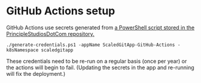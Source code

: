 # GitHub Actions setup

GitHub Actions use secrets  generated from [a PowerShell script stored in the
PrincipleStudiosDotCom repository.][gen-credentials]

	./generate-credentials.ps1 -appName ScaledGitApp-GitHub-Actions -k8sNamespace scaledgitapp

These credentials need to be re-run on a regular basis (once per year) or the
actions will begin to fail. (Updating the secrets in the app and re-running will
fix the deployment.)

[gen-credentials]: https://github.com/PrincipleStudios/PrincipleStudiosDotCom/blob/main/deployment/generate-credentials.ps1